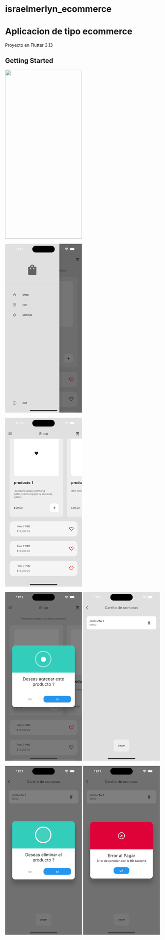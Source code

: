 # israelmerlyn_ecommerce

# Aplicacion de tipo ecommerce

Proyecto en Flutter 3.13

## Getting Started




<a href="https://github.com/IsraelMerlyn/israelmerlyn_ecommerce/blob/main/screenshot/home.png" target="_blank"> <img src="hhttps://github.com/IsraelMerlyn/israelmerlyn_ecommerce/blob/main/screenshot/home.png" width="250" height="550"/></a>

<a href="https://github.com/IsraelMerlyn/israelmerlyn_ecommerce/blob/main/screenshot/menu.png" target="_blank"> <img src="https://github.com/IsraelMerlyn/israelmerlyn_ecommerce/blob/main/screenshot/menu.png" width="250" height="550"/></a>

<a href="https://github.com/IsraelMerlyn/israelmerlyn_ecommerce/blob/main/screenshot/home_listView.png" target="_blank"> <img src="https://github.com/IsraelMerlyn/israelmerlyn_ecommerce/blob/main/screenshot/home_listView.png" width="250" height="550"/></a>

<a href="https://github.com/IsraelMerlyn/israelmerlyn_ecommerce/blob/main/screenshot/add_product.png" target="_blank"> <img src="https://github.com/IsraelMerlyn/israelmerlyn_ecommerce/blob/main/screenshot/add_product.png" width="250" height="550"/></a>
<a href="https://github.com/IsraelMerlyn/israelmerlyn_ecommerce/blob/main/screenshot/cart.png" target="_blank"> <img src="https://github.com/IsraelMerlyn/israelmerlyn_ecommerce/blob/main/screenshot/cart.png" width="250" height="550"/></a>

<a href="https://github.com/IsraelMerlyn/israelmerlyn_ecommerce/blob/main/screenshot/remove_product.png" target="_blank"> <img src="https://github.com/IsraelMerlyn/israelmerlyn_ecommerce/blob/main/screenshot/remove_product.png" width="250" height="550"/></a>
<a href="https://github.com/IsraelMerlyn/israelmerlyn_ecommerce/blob/main/screenshot/warning_modal.png" target="_blank"> <img src="https://github.com/IsraelMerlyn/israelmerlyn_ecommerce/blob/main/screenshot/warning_modal.png" width="250" height="550"/></a>